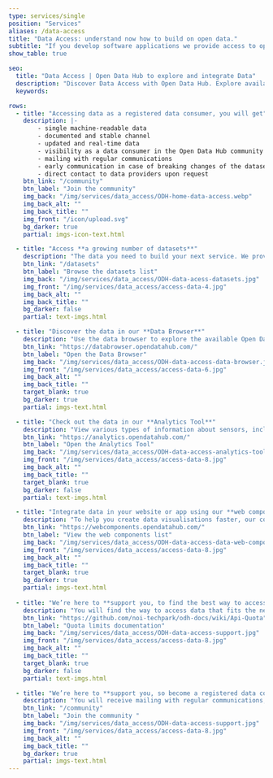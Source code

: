 ```yaml
---
type: services/single
position: "Services"
aliases: /data-access
title: "Data Access: understand now how to build on open data."
subtitle: "If you develop software applications we provide access to open data, through a **machine-readable**, documented and **stable channel**, to updated and **real-time data**, released under an Open Data licence."
show_table: true

seo:
  title: "Data Access | Open Data Hub to explore and integrate Data"
  description: "Discover Data Access with Open Data Hub. Explore available datasets, integrate data into your digital solutions and unlock smarter data-driven insights."
  keywords:

rows:
  - title: "Accessing data as a registered data consumer, you will get"
    description: |-
        - single machine-readable data
        - documented and stable channel
        - updated and real-time data
        - visibility as a data consumer in the Open Data Hub community
        - mailing with regular communications
        - early communication in case of breaking changes of the datasets
        - direct contact to data providers upon request
    btn_link: "/community"
    btn_label: "Join the community"
    img_back: "/img/services/data_access/ODH-home-data-access.webp"
    img_back_alt: ""
    img_back_title: ""
    img_front: "/icon/upload.svg"
    bg_darker: true
    partial: imgs-icon-text.html

  - title: "Access **a growing number of datasets**"
    description: "The data you need to build your next service. We provide a free and well documented API platform you can use to create new amazing applications."
    btn_link: "/datasets"
    btn_label: "Browse the datasets list"
    img_back: "/img/services/data_access/ODH-data-acess-datasets.jpg"
    img_front: "/img/services/data_access/access-data-4.jpg"
    img_back_alt: ""
    img_back_title: ""
    bg_darker: false
    partial: text-imgs.html

  - title: "Discover the data in our **Data Browser**"
    description: "Use the data browser to explore the available Open Data, collected through various Interfaces and updated on a regular basis."
    btn_link: "https://databrowser.opendatahub.com/"
    btn_label: "Open the Data Browser"
    img_back: "/img/services/data_access/ODH-data-access-data-browser.jpg"
    img_front: "/img/services/data_access/access-data-6.jpg"
    img_back_alt: ""
    img_back_title: ""
    target_blank: true
    bg_darker: true
    partial: imgs-text.html

  - title: "Check out the data in our **Analytics Tool**"
    description: "View various types of information about sensors, including their locations, what they measure and the actual data in near-real time."
    btn_link: "https://analytics.opendatahub.com/"
    btn_label: "Open the Analytics Tool"
    img_back: "/img/services/data_access/ODH-data-access-analytics-tool.jpg"
    img_front: "/img/services/data_access/access-data-8.jpg"
    img_back_alt: ""
    img_back_title: ""
    target_blank: true
    bg_darker: false
    partial: text-imgs.html

  - title: "Integrate data in your website or app using our **web components**"
    description: "To help you create data visualisations faster, our community has already developed a set of components using data provided by the Open Data Hub. You can find a list of ready-to-use web components on the Open Data Hub Web Components Store."
    btn_link: "https://webcomponents.opendatahub.com/"
    btn_label: "View the web components list"
    img_back: "/img/services/data_access/ODH-data-access-data-web-components.jpg"
    img_front: "/img/services/data_access/access-data-8.jpg"
    img_back_alt: ""
    img_back_title: ""
    target_blank: true
    bg_darker: true
    partial: imgs-text.html
    
  - title: "We’re here to **support you, to find the best way to access our data!**"
    description: "You will find the way to access data that fits the need of your application, by identifing the best quota limit that fits your needs."
    btn_link: "https://github.com/noi-techpark/odh-docs/wiki/Api-Quota"
    btn_label: "Quota limits documentation"
    img_back: "/img/services/data_access/ODH-data-access-support.jpg"
    img_front: "/img/services/data_access/access-data-8.jpg"
    img_back_alt: ""
    img_back_title: ""
    target_blank: true
    bg_darker: false
    partial: text-imgs.html

  - title: "We’re here to **support you, so become a registered data consumer!**"
    description: "You will receive mailing with regular communications, early communication in case of breaking changes of the datasets and direct contact to data providers upon request."
    btn_link: "/community"
    btn_label: "Join the community "
    img_back: "/img/services/data_access/ODH-data-access-support.jpg"
    img_front: "/img/services/data_access/access-data-8.jpg"
    img_back_alt: ""
    img_back_title: ""
    bg_darker: true
    partial: imgs-text.html
---
```


